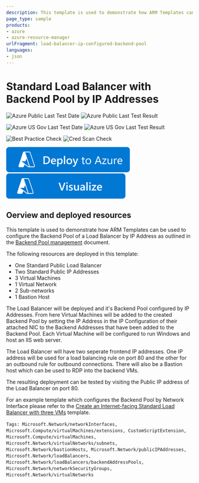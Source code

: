 ```yaml
---
description: This template is used to demonstrate how ARM Templates can be used to configure the Backend Pool of a Load Balancer by IP Address as outlined in the [Backend Pool management](https&#58;//docs.microsoft.com/azure/load-balancer/backend-pool-management) document.
page_type: sample
products:
- azure
- azure-resource-manager
urlFragment: load-balancer-ip-configured-backend-pool
languages:
- json
---
```

# Standard Load Balancer with Backend Pool by IP Addresses
![Azure Public Last Test Date](https://azurequickstartsservice.blob.core.windows.net/badges/quickstarts/microsoft.network/load-balancer-ip-configured-backend-pool/PublicLastTestDate.svg)
![Azure Public Last Test Result](https://azurequickstartsservice.blob.core.windows.net/badges/quickstarts/microsoft.network/load-balancer-ip-configured-backend-pool/PublicDeployment.svg)

![Azure US Gov Last Test Date](https://azurequickstartsservice.blob.core.windows.net/badges/quickstarts/microsoft.network/load-balancer-ip-configured-backend-pool/FairfaxLastTestDate.svg)
![Azure US Gov Last Test Result](https://azurequickstartsservice.blob.core.windows.net/badges/quickstarts/microsoft.network/load-balancer-ip-configured-backend-pool/FairfaxDeployment.svg)

![Best Practice Check](https://azurequickstartsservice.blob.core.windows.net/badges/quickstarts/microsoft.network/load-balancer-ip-configured-backend-pool/BestPracticeResult.svg)
![Cred Scan Check](https://azurequickstartsservice.blob.core.windows.net/badges/quickstarts/microsoft.network/load-balancer-ip-configured-backend-pool/CredScanResult.svg)

[![Deploy To Azure](https://raw.githubusercontent.com/Azure/azure-quickstart-templates/master/1-CONTRIBUTION-GUIDE/images/deploytoazure.svg?sanitize=true)](https://portal.azure.com/#create/Microsoft.Template/uri/https%3A%2F%2Fraw.githubusercontent.com%2FAzure%2Fazure-quickstart-templates%2Fmaster%2Fquickstarts%2Fmicrosoft.network%2Fload-balancer-ip-configured-backend-pool%2Fazuredeploy.json)
[![Visualize](https://raw.githubusercontent.com/Azure/azure-quickstart-templates/master/1-CONTRIBUTION-GUIDE/images/visualizebutton.svg?sanitize=true)](http://armviz.io/#/?load=https%3A%2F%2Fraw.githubusercontent.com%2FAzure%2Fazure-quickstart-templates%2Fmaster%2Fquickstarts%2Fmicrosoft.network%2Fload-balancer-ip-configured-backend-pool%2Fazuredeploy.json)

## Oerview and deployed resources
This template is used to demonstrate how ARM Templates can be used to configure the Backend Pool of a Load Balancer by IP Address as outlined in the [Backend Pool management](https://learn.microsoft.com/azure/load-balancer/backend-pool-management) document.

The following resources are deployed in this template:
  * One Standard Public Load Balancer
  * Two Standard Public IP Addresses
  * 3 Virtual Machines
  * 1 Virtual Network
  * 2 Sub-networks
  * 1 Bastion Host

The Load Balancer will be deployed and it's Backend Pool configured by IP Addresses. From here Virtual Machines will be added to the created Backend Pool by setting the IP Address in the IP Configuration of their attached NIC to the Backend Addresses that have been added to the Backend Pool. Each Virtual Machine will be configured to run Windows and host an IIS web server.

The Load Balancer will have two seperate frontend IP addresses. One IP address will be used for a load balancing rule on port 80 and the other for an outbound rule for outbound connections. There will also be a Bastion host which can be used to RDP into the backend VMs.

The resulting deployment can be tested by visiting the Public IP address of the Load Balancer on port 80.

For an example template which configures the Backend Pool by Network Interface please refer to the [Create an Internet-facing Standard Load Balancer with three VMs](.../101-load-balancer-standard-create) template.

`Tags: Microsoft.Network/networkInterfaces, Microsoft.Compute/virtualMachines/extensions, CustomScriptExtension, Microsoft.Compute/virtualMachines, Microsoft.Network/virtualNetworks/subnets, Microsoft.Network/bastionHosts, Microsoft.Network/publicIPAddresses, Microsoft.Network/loadBalancers, Microsoft.Network/loadBalancers/backendAddressPools, Microsoft.Network/networkSecurityGroups, Microsoft.Network/virtualNetworks`
